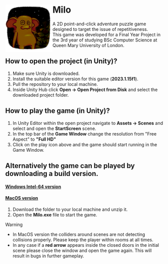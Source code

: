 # <img src="Assets/Backgrounds/okladka.png" width="150" align=left> Milo
A 2D point-and-click adventure puzzle game designed to target the issue of repetitiveness. </br>
This game was developed for a Final Year Project in the 3rd year of studying BSc Computer Science at Queen Mary University of London.

## How to open the project (in Unity)?
1. Make sure Unity is downloaded.
2. Install the suitable editor version for this game (**2023.1.15f1**).
3. Pull the repository to your local machine.
4. Inside Unity Hub click **Open -> Open Project from Disk** and select the downloaded project folder.

## How to play the game (in Unity)?
1. In Unity Editor within the open project navigate to **Assets -> Scenes** and select and open the **StartScreen** scene.
2. In the top bar of the **Game Window** change the resolution from "Free Aspect" to **"Full HD"**
3. Click on the play icon above and the game should start running in the Game Window.

## Alternatively the game can be played by downloading a build version.
#### [Windows Intel-64 version](https://drive.google.com/drive/folders/1v2DwOg74mJv3eWAvRrYVXQEKf6qBQlr7?usp=drive_link)
#### [MacOS version](https://drive.google.com/drive/folders/1uagEVeiQDAQEDuL1wYkSsSMLUpDmLIeC?usp=share_link)

1. Download the folder to your local machine and unzip it.
2. Open the **Milo.exe** file to start the game.

> [!WARNING]
> - In MacOS version the colliders around scenes are not detecting collisions properly. Please keep the player within rooms at all times.
> - In any case if a **red arrow** appears inside the closed doors in the initial scene please close the window and open the game again. This will result in bugs in further gameplay.

